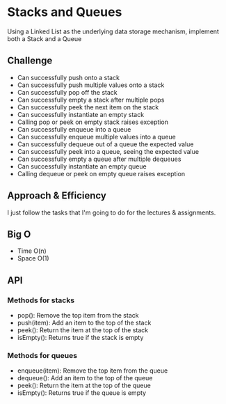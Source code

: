 # Stacks and Queues
Using a Linked List as the underlying data storage mechanism, implement both a Stack and a Queue

## Challenge
* Can successfully push onto a stack
* Can successfully push multiple values onto a stack
* Can successfully pop off the stack
* Can successfully empty a stack after multiple pops
* Can successfully peek the next item on the stack
* Can successfully instantiate an empty stack
* Calling pop or peek on empty stack raises exception
* Can successfully enqueue into a queue
* Can successfully enqueue multiple values into a queue
* Can successfully dequeue out of a queue the expected value
* Can successfully peek into a queue, seeing the expected value
* Can successfully empty a queue after multiple dequeues
* Can successfully instantiate an empty queue
* Calling dequeue or peek on empty queue raises exception

## Approach & Efficiency
I just follow the tasks that I'm going to do for the lectures & assignments.

## Big O
* Time O(n)
* Space O(1)

## API

### Methods for stacks

* pop(): Remove the top item from the stack
* push(item): Add an item to the top of the stack
* peek(): Return the item at the top of the stack
* isEmpty(): Returns true if the stack is empty

### Methods for queues

* enqueue(item): Remove the top item from the queue
* dequeue(): Add an item to the top of the queue
* peek(): Return the item at the top of the queue
* isEmpty(): Returns true if the queue is empty